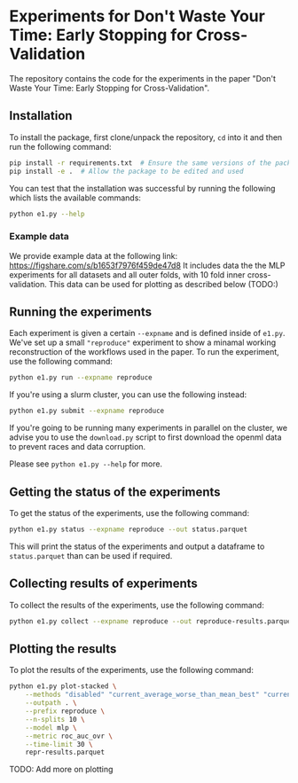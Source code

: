 # Experiments for Don't Waste Your Time: Early Stopping for Cross-Validation
The repository contains the code for the experiments in the paper
"Don't Waste Your Time: Early Stopping for Cross-Validation".


## Installation
To install the package, first clone/unpack the repository, `cd` into it and
then run the following command:
```bash
pip install -r requirements.txt  # Ensure the same versions of the packages
pip install -e .  # Allow the package to be edited and used
```

You can test that the installation was successful by running the following
which lists the available commands:
```bash
python e1.py --help
```

### Example data
We provide example data at the following link: https://figshare.com/s/b1653f7976f459de47d8
It includes data the the MLP experiments for all datasets and all outer folds, with 10 fold inner cross-validation.
This data can be used for plotting as described below (TODO:)

## Running the experiments
Each experiment is given a certain `--expname` and is defined inside of `e1.py`.
We've set up a small `"reproduce"` experiment to show a minamal working reconstruction
of the workflows used in the paper. To run the experiment, use the following command:
```bash
python e1.py run --expname reproduce
```

If you're using a slurm cluster, you can use the following instead:
```bash
python e1.py submit --expname reproduce
```

If you're going to be running many experiments in parallel on the cluster, we advise
you to use the `download.py` script to first download the openml data to prevent races and
data corruption.

Please see `python e1.py --help` for more.

## Getting the status of the experiments
To get the status of the experiments, use the following command:
```bash
python e1.py status --expname reproduce --out status.parquet
```

This will print the status of the experiments and output a dataframe to `status.parquet`
than can be used if required.

## Collecting results of experiments
To collect the results of the experiments, use the following command:
```bash
python e1.py collect --expname reproduce --out reproduce-results.parquet
```

## Plotting the results
To plot the results of the experiments, use the following command:
```bash
python e1.py plot-stacked \
    --methods "disabled" "current_average_worse_than_mean_best" "current_average_worse_than_best_worst_split" \
    --outpath . \
    --prefix reproduce \
    --n-splits 10 \
    --model mlp \
    --metric roc_auc_ovr \
    --time-limit 30 \
    repr-results.parquet
```

TODO: Add more on plotting
